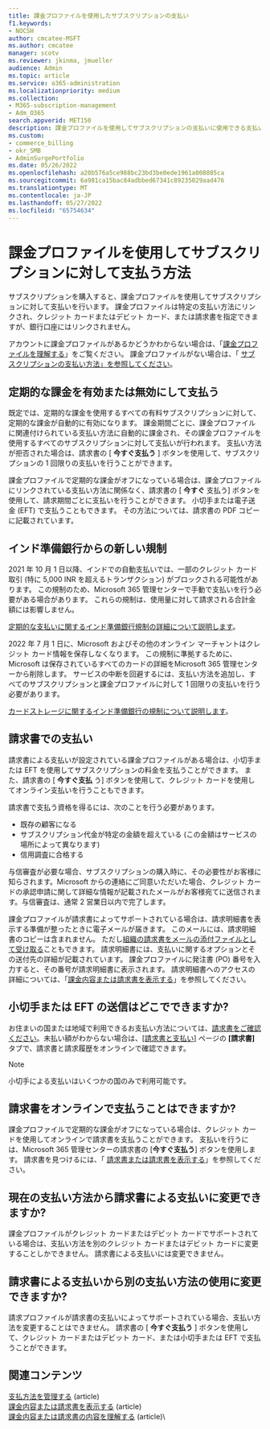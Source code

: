 ```yaml
---
title: 課金プロファイルを使用したサブスクリプションの支払い
f1.keywords:
- NOCSH
author: cmcatee-MSFT
ms.author: cmcatee
manager: scotv
ms.reviewer: jkinma, jmueller
audience: Admin
ms.topic: article
ms.service: o365-administration
ms.localizationpriority: medium
ms.collection:
- M365-subscription-management
- Adm_O365
search.appverid: MET150
description: 課金プロファイルを使用してサブスクリプションの支払いに使用できる支払い方法について説明します。
ms.custom:
- commerce_billing
- okr_SMB
- AdminSurgePortfolio
ms.date: 05/26/2022
ms.openlocfilehash: a20b576a5ce988bc23bd3be0ede1961a008085ca
ms.sourcegitcommit: 6a981ca15bac84adbbed67341c89235029aad476
ms.translationtype: MT
ms.contentlocale: ja-JP
ms.lasthandoff: 05/27/2022
ms.locfileid: "65754634"
---
```

# <a name="how-to-pay-for-your-subscription-with-a-billing-profile"></a>課金プロファイルを使用してサブスクリプションに対して支払う方法

サブスクリプションを購入すると、課金プロファイルを使用してサブスクリプションに対して支払いを行います。 課金プロファイルは特定の支払い方法にリンクされ、クレジット カードまたはデビット カード、または請求書を指定できますが、銀行口座にはリンクされません。

アカウントに課金プロファイルがあるかどうかわからない場合は、「[課金プロファイルを理解する](manage-billing-profiles.md)」をご覧ください。 課金プロファイルがない場合は、「 [サブスクリプションの支払い方法」を参照してください](pay-for-your-subscription.md)。

## <a name="paying-with-recurring-billing-turned-on-or-off"></a>定期的な課金を有効または無効にして支払う

既定では、定期的な課金を使用するすべての有料サブスクリプションに対して、定期的な課金が自動的に有効になります。 課金期間ごとに、課金プロファイルに関連付けられている支払い方法に自動的に課金され、その課金プロファイルを使用するすべてのサブスクリプションに対して支払いが行われます。 支払い方法が拒否された場合は、請求書の [ **今すぐ支払う** ] ボタンを使用して、サブスクリプションの 1 回限りの支払いを行うことができます。

課金プロファイルで定期的な課金がオフになっている場合は、課金プロファイルにリンクされている支払い方法に関係なく、請求書の [ **今すぐ** 支払う] ボタンを使用して、請求期間ごとに支払いを行うことができます。 小切手または電子送金 (EFT) で支払うこともできます。 その方法については、請求書の PDF コピーに記載されています。

## <a name="new-regulations-from-the-reserve-bank-of-india"></a>インド準備銀行からの新しい規制

2021 年 10 月 1 日以降、インドでの自動支払いでは、一部のクレジット カード取引 (特に 5,000 INR を超えるトランザクション) がブロックされる可能性があります。 この規制のため、Microsoft 365 管理センターで手動で支払いを行う必要がある場合があります。 これらの規制は、使用量に対して請求される合計金額には影響しません。

[定期的な支払いに関するインド準備銀行規制の詳細について説明します](https://www.rbi.org.in/Scripts/NotificationUser.aspx?Id=11668&Mode=0)。

2022 年 7 月 1 日に、Microsoft およびその他のオンライン マーチャントはクレジット カード情報を保存しなくなります。 この規制に準拠するために、Microsoft は保存されているすべてのカードの詳細をMicrosoft 365 管理センターから削除します。 サービスの中断を回避するには、支払い方法を追加し、すべてのサブスクリプションと課金プロファイルに対して 1 回限りの支払いを行う必要があります。

[カードストレージに関するインド準備銀行の規制について説明します](https://www.rbi.org.in/Scripts/NotificationUser.aspx?Id=12211)。

## <a name="paying-by-invoice"></a>請求書での支払い

請求書による支払いが設定されている課金プロファイルがある場合は、小切手または EFT を使用してサブスクリプションの料金を支払うことができます。 また、請求書の [ **今すぐ支払** う] ボタンを使用して、クレジット カードを使用してオンライン支払いを行うこともできます。

請求書で支払う資格を得るには、次のことを行う必要があります。

- 既存の顧客になる
- サブスクリプション代金が特定の金額を超えている (この金額はサービスの場所によって異なります)
- 信用調査に合格する

与信審査が必要な場合、サブスクリプションの購入時に、その必要性がお客様に知らされます。Microsoft からの連絡にご同意いただいた場合、クレジット カードの承認申請に関して詳細な情報が記載されたメールがお客様宛てに送信されます。与信審査は、通常 2 営業日以内で完了します。

課金プロファイルが請求書によってサポートされている場合は、請求明細書を表示する準備が整ったときに電子メールが届きます。 このメールには、請求明細書のコピーは含まれません。 ただし[組織の請求書をメールの添付ファイルとして受け取る](manage-billing-notifications.md#receive-your-organizations-invoices-as-email-attachments)こともできます。 請求明細書には、支払いに関するオプションとその送付先の詳細が記載されています。 課金プロファイルに発注書 (PO) 番号を入力すると、その番号が請求明細書に表示されます。 請求明細書へのアクセスの詳細については、「[課金内容または請求書を表示する](view-your-bill-or-invoice.md)」を参照してください。

## <a name="where-do-i-send-my-check-or-eft-payment"></a>小切手または EFT の送信はどこでできますか?

お住まいの国または地域で利用できるお支払い方法については、[請求書をご確認ください](view-your-bill-or-invoice.md)。未払い額がわからない場合は、<a href="https://go.microsoft.com/fwlink/p/?linkid=2102895" target="_blank">[請求書と支払い]</a> ページの **[請求書]** タブで、請求書と請求履歴をオンラインで確認できます。

> [!NOTE]
> 小切手による支払いはいくつかの国のみで利用可能です。

## <a name="can-i-pay-my-invoice-online"></a>請求書をオンラインで支払うことはできますか?

課金プロファイルで定期的な課金がオフになっている場合は、クレジット カードを使用してオンラインで請求書を支払うことができます。 支払いを行うには、Microsoft 365 管理センターの請求書の [**今すぐ支払う**] ボタンを使用します。 請求書を見つけるには、「 [請求書または請求書を表示する](view-your-bill-or-invoice.md)」を参照してください。

## <a name="can-i-change-from-my-current-payment-method-to-paying-by-invoice"></a>現在の支払い方法から請求書による支払いに変更できますか?

課金プロファイルがクレジット カードまたはデビット カードでサポートされている場合は、支払い方法を別のクレジット カードまたはデビット カードに変更することしかできません。 請求書による支払いには変更できません。

## <a name="can-i-change-from-paying-by-invoice-to-using-a-different-payment-method"></a>請求書による支払いから別の支払い方法の使用に変更できますか?

請求プロファイルが請求書の支払いによってサポートされている場合、支払い方法を変更することはできません。 請求書の [ **今すぐ支払う** ] ボタンを使用して、クレジット カードまたはデビット カード、または小切手または EFT で支払うことができます。

## <a name="related-content"></a>関連コンテンツ

[支払方法を管理する](manage-payment-methods.md) (article)\
[課金内容または請求書を表示する](view-your-bill-or-invoice.md) (article)\
[課金内容または請求書の内容を理解する](understand-your-invoice.md) (article)\
